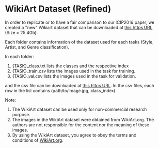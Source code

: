 # WikiArt Dataset (Refined)

In order to replicate or to have a fair comparison to our ICIP2016 paper, we created a "new" Wikiart dataset that can be downloaded at [this https URL](https://drive.google.com/file/d/182-pFiKvXPB25DbTfAYjJ6gDE-ZCRXz0/view?usp=sharing) (Size = 25.4Gb). 

Each folder contains information of the dataset used for each tasks (Style, Artist, and Genre classification).

In each folder:

1. {TASK}_class.txt lists the classes and the respective index
2. {TASK}_train.csv lists the images used in the task for training.
3. {TASK}_val.csv lists the images used in the task for validation.

and the csv file can be downloaded at [this https URL](https://drive.google.com/file/d/1AuuWgyZnOB3mR8S7rXEVUrdzMTa6NaH1/view?usp=sharing). In the csv files, each row in the list contains (path/to/image.jpg, class_index)

Note:
1. The WikiArt dataset can be used only for non-commercial research purpose.
2. The images in the WikiArt dataset were obtained from WikiArt.org. The authors are not responsible for the content nor the meaning of these images.
3. By using the WikiArt dataset, you agree to obey the terms and conditions of [WikiArt.org](https://www.wikiart.org/en/terms-of-use).
